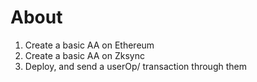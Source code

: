 # About

1. Create a basic AA on Ethereum
2. Create a basic AA on Zksync
3. Deploy, and send a userOp/ transaction through them